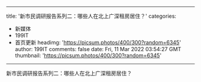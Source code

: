 
---
title: '新市民调研报告系列二：哪些人在北上广深租房居住？'
categories: 
 - 新媒体
 - 199IT
 - 首页更新
headimg: 'https://picsum.photos/400/300?random=6345'
author: 199IT
comments: false
date: Fri, 11 Mar 2022 03:54:27 GMT
thumbnail: 'https://picsum.photos/400/300?random=6345'
---

<div>   
新市民调研报告系列二：哪些人在北上广深租房居住？  
</div>
            